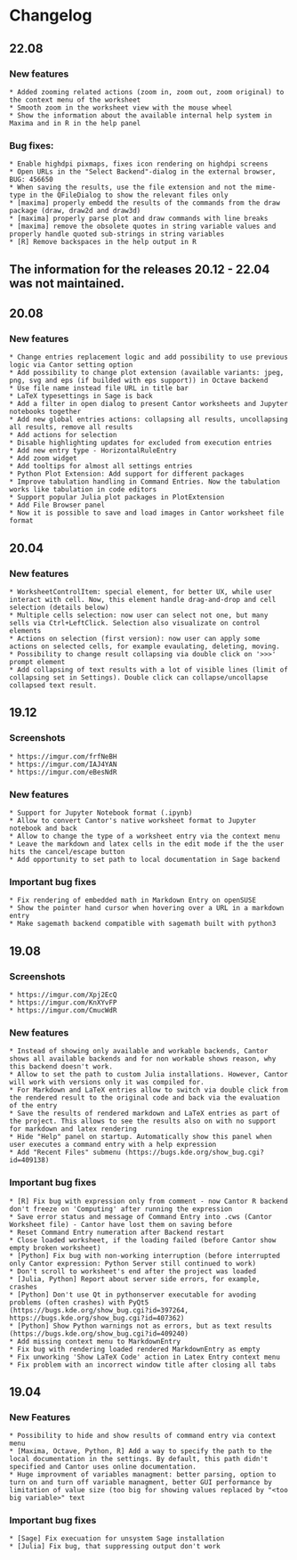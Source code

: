 # Changelog

## 22.08

### New features

    * Added zooming related actions (zoom in, zoom out, zoom original) to the context menu of the worksheet
    * Smooth zoom in the worksheet view with the mouse wheel
    * Show the information about the available internal help system in Maxima and in R in the help panel

### Bug fixes:

    * Enable highdpi pixmaps, fixes icon rendering on highdpi screens
    * Open URLs in the "Select Backend"-dialog in the external browser, BUG: 456650
    * When saving the results, use the file extension and not the mime-type in the QFileDialog to show the relevant files only
    * [maxima] properly embedd the results of the commands from the draw package (draw, draw2d and draw3d)
    * [maxima] properly parse plot and draw commands with line breaks
    * [maxima] remove the obsolete quotes in string variable values and properly handle quoted sub-strings in string variables
    * [R] Remove backspaces in the help output in R

## The information for the releases 20.12 - 22.04 was not maintained.


## 20.08

### New features

    * Change entries replacement logic and add possibility to use previous logic via Cantor setting option
    * Add possibility to change plot extension (available variants: jpeg, png, svg and eps (if builded with eps support)) in Octave backend
    * Use file name instead file URL in title bar
    * LaTeX typesettings in Sage is back
    * Add a filter in open dialog to present Cantor worksheets and Jupyter notebooks together
    * Add new global entries actions: collapsing all results, uncollapsing all results, remove all results
    * Add actions for selection
    * Disable highlighting updates for excluded from execution entries
    * Add new entry type - HorizontalRuleEntry
    * Add zoom widget
    * Add tooltips for almost all settings entries
    * Python Plot Extension: Add support for different packages
    * Improve tabulation handling in Command Entries. Now the tabulation works like tabulation in code editors
    * Support popular Julia plot packages in PlotExtension
    * Add File Browser panel
    * Now it is possible to save and load images in Cantor worksheet file format

## 20.04

### New features

    * WorksheetControlItem: special element, for better UX, while user interact with cell. Now, this element handle drag-and-drop and cell selection (details below)
    * Multiple cells selection: now user can select not one, but many sells via Ctrl+LeftClick. Selection also visualizate on control elements
    * Actions on selection (first version): now user can apply some actions on selected cells, for example evaulating, deleting, moving.
    * Possibility to change result collapsing via double click on '>>>' prompt element
    * Add collapsing of text results with a lot of visible lines (limit of collapsing set in Settings). Double click can collapse/uncollapse collapsed text result.

## 19.12

### Screenshots

    * https://imgur.com/frfNeBH
    * https://imgur.com/IAJ4YAN
    * https://imgur.com/eBesNdR

### New features

    * Support for Jupyter Notebook format (.ipynb)
    * Allow to convert Cantor's native worksheet format to Jupyter notebook and back
    * Allow to change the type of a worksheet entry via the context menu
    * Leave the markdown and latex cells in the edit mode if the the user hits the cancel/escape button
    * Add opportunity to set path to local documentation in Sage backend

### Important bug fixes

    * Fix rendering of embedded math in Markdown Entry on openSUSE
    * Show the pointer hand cursor when hovering over a URL in a markdown entry
    * Make sagemath backend compatible with sagemath built with python3

## 19.08

### Screenshots

    * https://imgur.com/Xpj2EcQ
    * https://imgur.com/KnXYvFP
    * https://imgur.com/CmucWdR

### New features

    * Instead of showing only available and workable backends, Cantor shows all available backends and for non workable shows reason, why this backend doesn't work.
    * Allow to set the path to custom Julia installations. However, Cantor will work with versions only it was compiled for.
    * For Markdown and LaTeX entries allow to switch via double click from the rendered result to the original code and back via the evaluation of the entry
    * Save the results of rendered markdown and LaTeX entries as part of the project. This allows to see the results also on with no support for markdown and latex rendering
    * Hide "Help" panel on startup. Automatically show this panel when user executes a command entry with a help expression
    * Add "Recent Files" submenu (https://bugs.kde.org/show_bug.cgi?id=409138)

### Important bug fixes

    * [R] Fix bug with expression only from comment - now Cantor R backend don't freeze on 'Computing' after running the expression
    * Save error status and message of Command Entry into .cws (Cantor Worksheet file) - Cantor have lost them on saving before
    * Reset Command Entry numeration after Backend restart
    * Close loaded worksheet, if the loading failed (before Cantor show empty broken worksheet)
    * [Python] Fix bug with non-working interruption (before interrupted only Cantor expression: Python Server still continued to work)
    * Don't scroll to worksheet's end after the project was loaded
    * [Julia, Python] Report about server side errors, for example, crashes
    * [Python] Don't use Qt in pythonserver executable for avoding problems (often crashes) with PyQt5 (https://bugs.kde.org/show_bug.cgi?id=397264, https://bugs.kde.org/show_bug.cgi?id=407362)
    * [Python] Show Python warnings not as errors, but as text results (https://bugs.kde.org/show_bug.cgi?id=409240)
    * Add missing context menu to MarkdownEntry
    * Fix bug with rendering loaded rendered MarkdownEntry as empty
    * Fix unworking 'Show LaTeX Code' action in Latex Entry context menu
    * Fix problem with an incorrect window title after closing all tabs

## 19.04

### New Features

    * Possibility to hide and show results of command entry via context menu
    * [Maxima, Octave, Python, R] Add a way to specify the path to the local documentation in the settings. By default, this path didn't specified and Cantor uses online documentation.
    * Huge improvment of variables managment: better parsing, option to turn on and turn off variable managment, better GUI performance by limitation of value size (too big for showing values replaced by "<too big variable>" text

### Important bug fixes

    * [Sage] Fix execuation for unsystem Sage installation
    * [Julia] Fix bug, that suppressing output don't work
